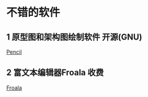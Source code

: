 # 不错的软件

## 1 原型图和架构图绘制软件 开源(GNU)
[Pencil](http://pencil.evolus.vn/Next.html)

## 2 富文本编辑器Froala 收费
[Froala](https://www.froala.com/wysiwyg-editor)
